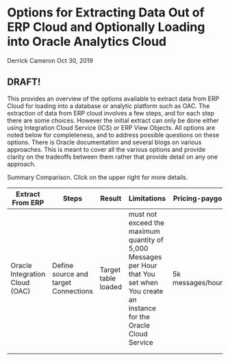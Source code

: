 # Options for Extracting Data Out of ERP Cloud and Optionally Loading into Oracle Analytics Cloud

Derrick Cameron
Oct 30, 2019

## **DRAFT!**

This provides an overview of the options available to extract data from ERP Cloud for loading into a database or analytic platform such as OAC.  The extraction of data from ERP cloud involves a few steps, and for each step there are some choices.  However the initial extract can only be done either using Integration Cloud Service (ICS) or ERP View Objects.  All options are noted below for completeness, and to address possible questions on these options.  There is Oracle documentation and several blogs on various approaches.  This is meant to cover all the various options and provide clarity on the tradeoffs between them rather that provide detail on any one approach.

Summary Comparison.  Click on the upper right for more details.

|Extract From ERP|Steps|Result|Limitations|Pricing-paygo|Pricing-Monthly Flex|
|---|---|---|---|---|---|
|Oracle Integration Cloud (OAC)|Define source and target Connections|Target table loaded|must not exceed the maximum quantity of 5,000 Messages per Hour that You set when You create an instance for the Oracle Cloud Service|5k messages/hour|5k messages/hour|
|   |   |   |   |   |   |
|   |   |   |   |   |   |